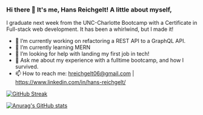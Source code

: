 ### Hi there 👋 It's me, Hans Reichgelt! A little about myself, 

I graduate next week from the UNC-Charlotte Bootcamp with a Certificate in Full-stack web development. It has been a whirlwind, but I made it! 


- 🔭 I’m currently working on refactoring a REST API to a GraphQL API. 
- 🌱 I’m currently learning MERN
- 🤔 I’m looking for help with landing my first job in tech! 
- 💬 Ask me about my experience with a fulltime bootcamp, and how I survived.
- 📫 How to reach me: hreichgelt06@gmail.com | https://www.linkedin.com/in/hans-reichgelt/ 


[![GitHub Streak](http://github-readme-streak-stats.herokuapp.com?user=hreichgelt&theme=dracula)](https://git.io/streak-stats)

[![Anurag's GitHub stats](https://github-readme-stats.vercel.app/api?username=hreichgelt&theme=dracula)](https://github.com/hreichgelt/github-readme-stats)

